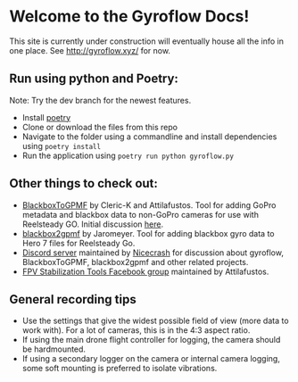 # Welcome to the Gyroflow Docs!

This site is currently under construction will eventually house all the info in one place. See http://gyroflow.xyz/ for now.


## Run using python and Poetry:
Note: Try the dev branch for the newest features.

* Install [poetry](https://python-poetry.org/docs/#installation)
* Clone or download the files from this repo
* Navigate to the folder using a commandline and install dependencies using `poetry install`
* Run the application using `poetry run python gyroflow.py`

## Other things to check out:
* [BlackboxToGPMF](https://github.com/Cleric-K/BlackboxToGPMF/tree/gui) by Cleric-K and Attilafustos. Tool for adding GoPro metadata and blackbox data to non-GoPro cameras for use with Reelsteady GO. Initial discussion [here](https://github.com/ElvinC/gyroflow/issues/1).
* [blackbox2gpmf](https://github.com/jaromeyer/blackbox2gpmf) by Jaromeyer. Tool for adding blackbox gyro data to Hero 7 files for Reelsteady Go.
* [Discord server](https://discord.gg/Rs4GBPm) maintained by [Nicecrash](https://www.youtube.com/channel/UCl3M972T7GbxnEucYHzZ05g) for discussion about gyroflow, BlackboxToGPMF, blackbox2gpmf and other related projects.
* [FPV Stabilization Tools Facebook group](https://www.facebook.com/groups/fpvtools) maintained by Attilafustos.


## General recording tips
* Use the settings that give the widest possible field of view (more data to work with). For a lot of cameras, this is in the 4:3 aspect ratio.
* If using the main drone flight controller for logging, the camera should be hardmounted.
* If using a secondary logger on the camera or internal camera logging, some soft mounting is preferred to isolate vibrations.
